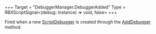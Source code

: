 +++
Target = "DebuggerManager.DebuggerAdded"
Type = RBXScriptSignal<(debug: Instance) => void, false>
+++

Fired when a new [ScriptDebugger](https://developer.roblox.com/api-reference/class/ScriptDebugger) is created through the [AddDebugger](https://developer.roblox.com/api-reference/function/DebuggerManager/AddDebugger) method.